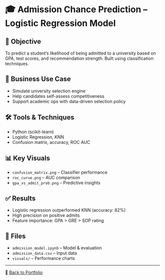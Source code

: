 # 🎓 Admission Chance Prediction – Logistic Regression Model

## 🎯 Objective
To predict a student’s likelihood of being admitted to a university based on GPA, test scores, and recommendation strength. Built using classification techniques.

## 🧠 Business Use Case
- Simulate university selection engine  
- Help candidates self-assess competitiveness  
- Support academic ops with data-driven selection policy

## 🛠️ Tools & Techniques
- Python (scikit-learn)  
- Logistic Regression, KNN  
- Confusion matrix, accuracy, ROC AUC

## 📊 Key Visuals
- `confusion_matrix.png` – Classifier performance  
- `roc_curve.png` – AUC comparison  
- `gpa_vs_admit_prob.png` – Predictive insights

## ✅ Results
- Logistic regression outperformed KNN (accuracy: 82%)  
- High precision on positive admits  
- Feature importance: GPA > GRE > SOP rating

## 📂 Files
- `admission_model.ipynb` – Model & evaluation  
- `admission_data.csv` – Input data  
- `visuals/` – Performance charts

---

📁 [Back to Portfolio](https://github.com/Atharwa351/Portfolio)
